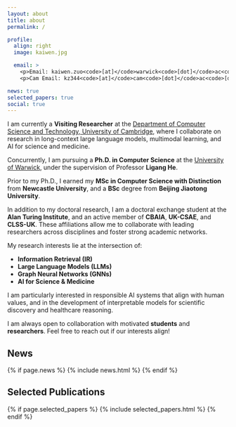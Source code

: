 ```yaml
---
layout: about
title: about
permalink: /

profile:
  align: right
  image: kaiwen.jpg

  email: >
    <p>Email: kaiwen.zuo<code>[at]</code>warwick<code>[dot]</code>ac<code>[dot]</code>uk</p>
    <p>Cam Email: kz344<code>[at]</code>cam<code>[dot]</code>ac<code>[dot]</code>uk</p>

news: true
selected_papers: true
social: true
---
```


I am currently a **Visiting Researcher** at the [Department of Computer Science and Technology, University of Cambridge](https://www.cst.cam.ac.uk/), where I collaborate on research in long-context large language models, multimodal learning, and AI for science and medicine.

Concurrently, I am pursuing a **Ph.D. in Computer Science** at the [University of Warwick](https://warwick.ac.uk/), under the supervision of Professor **Ligang He**.

Prior to my Ph.D., I earned my **MSc in Computer Science with Distinction** from **Newcastle University**, and a **BSc** degree from **Beijing Jiaotong University**.

In addition to my doctoral research, I am a doctoral exchange student at the **Alan Turing Institute**, and an active member of **CBAIA**, **UK-CSAE**, and **CLSS-UK**. These affiliations allow me to collaborate with leading researchers across disciplines and foster strong academic networks.

My research interests lie at the intersection of:

- **Information Retrieval (IR)**  
- **Large Language Models (LLMs)**  
- **Graph Neural Networks (GNNs)**  
- **AI for Science & Medicine**

I am particularly interested in responsible AI systems that align with human values, and in the development of interpretable models for scientific discovery and healthcare reasoning.

I am always open to collaboration with motivated **students** and **researchers**. Feel free to reach out if our interests align!

<div id="news" class="section_break"></div>

## News

{% if page.news %}
  {% include news.html %}
{% endif %}

<div id="publications" class="section_break"></div>

## Selected Publications

{% if page.selected_papers %}
  {% include selected_papers.html %}
{% endif %}

<div id="services" class="section_break"></div>

<!-- ## Professional Services

- <b>Conference reviewer</b> for AAAI, ECIR, ...
- <b>Journal reviewer</b> for Information Retrieval Journal, etc.-->

